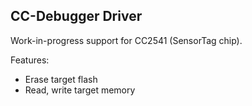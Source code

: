 ## CC-Debugger Driver

Work-in-progress support for CC2541 (SensorTag chip).

Features:
- Erase target flash
- Read, write target memory